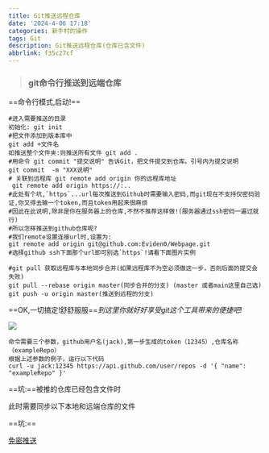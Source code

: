 ```yaml
---
title: Git推送远程仓库
date: '2024-4-06 17:18'
categories: 新手村的操作
tags: Git
description: Git推送远程仓库(仓库已含文件)
abbrlink: f35c27cf
---
```


> ### **git命令行推送到远端仓库**

==命令行模式,启动!==

```shell
#进入需要推送的目录
初始化: git init
#把文件添加到版本库中 
git add +文件名
如推送整个文件夹:则推送所有文件 git add .
#用命令 git commit "提交说明" 告诉Git，把文件提交到仓库。引号内为提交说明
git commit  -m "XXX说明"
# 关联到远程库 git remote add origin 你的远程库地址 
 git remote add origin https://:..
#此处有个坑,`https`...url每次推送到Github时需要输入密码,而git现在不支持仅密码验证,你又得去输一个token,而且token用起来很麻烦
#因此在此说明,除非是你在服务器上的仓库,不然不推荐这样做!(服务器通过ssh密码一遍过就行)
#所以怎样推送到github仓库呢?
#我们remote设置连接url时,设置为:
git remote add origin git@github.com:Eviden0/Webpage.git
#选择github ssh下面那个url即可别选`https`!请看下面图片实例

#git pull 获取远程库与本地同步合并(如果远程库不为空必须做这一步，否则后面的提交会失败) 
git pull --rebase origin master(同步合并的分支) (master 或者main这里自己选)
git push -u origin master(推送到远程的分支)

```

==OK,一切搞定!舒舒服服==*到这里你就好好享受git这个工具带来的便捷吧!*

![](https://s1.vika.cn/space/2024/04/06/9eab35437e5a4451b195df9feffbdb72)

```shell
命令需要三个参数，github用户名(jack),第一步生成的token（12345）,仓库名称（exampleRepo）
根据上述参数的例子，运行以下代码
curl -u jack:12345 https://api.github.com/user/repos -d '{ "name": "exampleRepo" }'
```





==坑:==被推的仓库已经包含文件时

此时需要同步以下本地和远端仓库的文件

==坑:==

[免密推送](https://blog.csdn.net/hhgggggg/article/details/77853665)

​	



